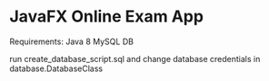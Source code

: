 # JavaFX Online Exam App

Requirements: 
Java 8
MySQL DB

run create_database_script.sql and change database credentials in database.DatabaseClass

